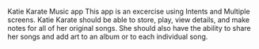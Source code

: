 Katie Karate Music app
This app is an excercise using Intents and Multiple screens.
Katie Karate should be able to store, play, view details, and make notes for all of her original songs. 
She should also have the ability to share her songs and add art to an album or to each individual song. 
